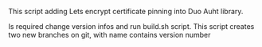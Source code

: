 This script adding Lets encrypt certificate pinning into Duo Auht library.

Is required change version infos and  run build.sh script. 
This script creates two new branches on git, with name contains version number